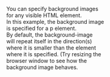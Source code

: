 
<p style="background-image: url('img_girl.jpg');">
You can specify background images<br>
for any visible HTML element.<br>
In this example, the background image<br>
is specified for a p element.<br>
By default, the background-image<br>
will repeat itself in the direction(s)<br>
where it is smaller than the element<br>
where it is specified. (Try resizing the<br>
browser window to see how the<br>
background image behaves.

